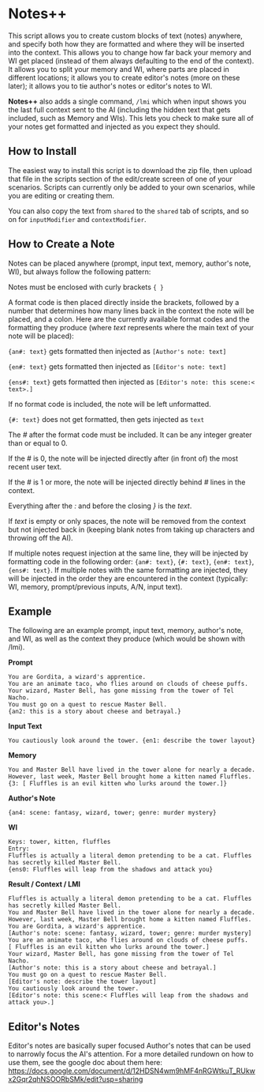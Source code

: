 # Notes++
This script allows you to create custom blocks of text (notes) anywhere, and specify both how they are formatted and where they will be inserted into the context. This allows you to change how far back your memory and WI get placed (instead of them always defaulting to the end of the context). It allows you to split your memory and WI, where parts are placed in different locations; it allows you to create editor's notes (more on these later); it allows you to tie author's notes or editor's notes to WI.

**Notes++** also adds a single command, `/lmi` which when input shows you the last full context sent to the AI (including the hidden text that gets included, such as Memory and WIs). This lets you check to make sure all of your notes get formatted and injected as you expect they should.

## How to Install
The easiest way to install this script is to download the zip file, then upload that file in the scripts section of the edit/create screen of one of your scenarios. Scripts can currently only be added to your own scenarios, while you are editing or creating them.

You can also copy the text from `shared` to the `shared` tab of scripts, and so on for `inputModifier` and `contextModifier`. 

## How to Create a Note
Notes can be placed anywhere (prompt, input text, memory, author's note, WI), but always follow the following pattern:

Notes must be enclosed with curly brackets `{ }`

A format code is then placed directly inside the brackets, followed by a number that determines how many lines back in the context the note will be placed, and a colon. Here are the currently available format codes and the formatting they produce (where *text* represents where the main text of your note will be placed):

`{an#: text}` gets formatted then injected as `[Author's note: text]`

`{en#: text}` gets formatted then injected as `[Editor's note: text]`

`{ens#: text}` gets formatted then injected as `[Editor's note: this scene:< text>.]`

If no format code is included, the note will be left unformatted.

`{#: text}` does not get formatted, then gets injected as `text`


The *#* after the format code must be included. It can be any integer greater than or equal to 0. 

If the *#* is 0, the note will be injected directly after (in front of) the most recent user text.

If the *#* is 1 or more, the note will be injected directly behind *#* lines in the context.


Everything after the *:* and before the closing *}* is the *text*.

If *text* is empty or only spaces, the note will be removed from the context but not injected back in (keeping blank notes from taking up characters and throwing off the AI).

If multiple notes request injection at the same line, they will be injected by formatting code in the following order: `{an#: text}`, `{#: text}`, `{en#: text}`, `{ens#: text}`. If multiple notes with the same formatting are injected, they will be injected in the order they are encountered in the context (typically: WI, memory, prompt/previous inputs, A/N, input text).

## Example
The following are an example prompt, input text, memory, author's note, and WI, as well as the context they produce (which would be shown with /lmi).

**Prompt**
```
You are Gordita, a wizard's apprentice.
You are an animate taco, who flies around on clouds of cheese puffs.
Your wizard, Master Bell, has gone missing from the tower of Tel Nacho.
You must go on a quest to rescue Master Bell.
{an2: this is a story about cheese and betrayal.}
```

**Input Text**

`You cautiously look around the tower. {en1: describe the tower layout}`

**Memory**
```
You and Master Bell have lived in the tower alone for nearly a decade. 
However, last week, Master Bell brought home a kitten named Fluffles.
{3: [ Fluffles is an evil kitten who lurks around the tower.]}
```

**Author's Note**

`{an4: scene: fantasy, wizard, tower; genre: murder mystery}`

**WI**
```
Keys: tower, kitten, fluffles
Entry:
Fluffles is actually a literal demon pretending to be a cat. Fluffles has secretly killed Master Bell.
{ens0: Fluffles will leap from the shadows and attack you}
```

**Result / Context / LMI**
```
Fluffles is actually a literal demon pretending to be a cat. Fluffles has secretly killed Master Bell.
You and Master Bell have lived in the tower alone for nearly a decade. 
However, last week, Master Bell brought home a kitten named Fluffles.
You are Gordita, a wizard's apprentice.
[Author's note: scene: fantasy, wizard, tower; genre: murder mystery]
You are an animate taco, who flies around on clouds of cheese puffs.
[ Fluffles is an evil kitten who lurks around the tower.]
Your wizard, Master Bell, has gone missing from the tower of Tel Nacho.
[Author's note: this is a story about cheese and betrayal.]
You must go on a quest to rescue Master Bell.
[Editor's note: describe the tower layout]
You cautiously look around the tower. 
[Editor's note: this scene:< Fluffles will leap from the shadows and attack you>.]
```

## Editor's Notes
Editor's notes are basically super focused Author's notes that can be used to narrowly focus the AI's attention. For a more detailed rundown on how to use them, see the google doc about them here:
https://docs.google.com/document/d/12HDSN4wm9hMF4nRGWtkuT_RUkwx2Gqr2qhNSOORbSMk/edit?usp=sharing
